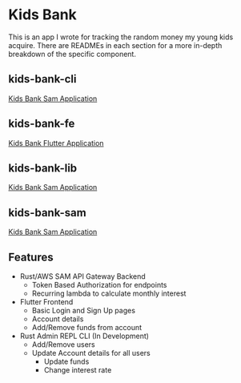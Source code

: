 # Kids Bank
This is an app I wrote for tracking the random money my young kids acquire.  There are READMEs in
each section for a more in-depth breakdown of the specific component.

## kids-bank-cli
[Kids Bank Sam Application](kids-bank-cli/README.md)

## kids-bank-fe
[Kids Bank Flutter Application](kids-bank-fe/kids_bank_app/README.md)

## kids-bank-lib
[Kids Bank Sam Application](kids-bank-lib/README.md)

## kids-bank-sam
[Kids Bank Sam Application](kids-bank-sam/README.md)

## Features
- Rust/AWS SAM API Gateway Backend
    - Token Based Authorization for endpoints
    - Recurring lambda to calculate monthly interest
- Flutter Frontend 
    - Basic Login and Sign Up pages
    - Account details 
    - Add/Remove funds from account
- Rust Admin REPL CLI (In Development)
    - Add/Remove users
    - Update Account details for all users
        - Update funds
        - Change interest rate

